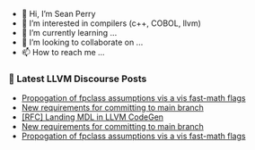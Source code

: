 - 👋 Hi, I’m Sean Perry
- 👀 I’m interested in compilers (c++, COBOL, llvm)
- 🌱 I’m currently learning ...
- 💞️ I’m looking to collaborate on ...
- 📫 How to reach me ...

<!---
s66perry/s66perry is a ✨ special ✨ repository because its `README.md` (this file) appears on your GitHub profile.
You can click the Preview link to take a look at your changes.
--->
### 📕 Latest LLVM Discourse Posts

<!-- DISCOURSE-LLVM:START -->
- [Propogation of fpclass assumptions vis a vis fast-math flags](https://discourse.llvm.org/t/propogation-of-fpclass-assumptions-vis-a-vis-fast-math-flags/76554#post_15)
- [New requirements for committing to main branch](https://discourse.llvm.org/t/new-requirements-for-committing-to-main-branch/76530?page=3#post_50)
- [[RFC] Landing MDL in LLVM CodeGen](https://discourse.llvm.org/t/rfc-landing-mdl-in-llvm-codegen/76507#post_19)
- [New requirements for committing to main branch](https://discourse.llvm.org/t/new-requirements-for-committing-to-main-branch/76530?page=3#post_49)
- [Propogation of fpclass assumptions vis a vis fast-math flags](https://discourse.llvm.org/t/propogation-of-fpclass-assumptions-vis-a-vis-fast-math-flags/76554#post_14)
<!-- DISCOURSE-LLVM:END -->
